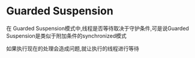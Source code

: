# Guarded Suspension
在 Guarded Suspension模式中,线程是否等待取决于守护条件,可是说Guarded Suspension是类似于附加条件的synchronized模式

如果执行现在的处理会造成问题,就让执行的线程进行等待